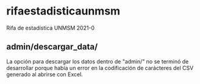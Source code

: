 # rifaestadisticaunmsm
Rifa de estadística UNMSM 2021-0
## admin/descargar_data/
La opción para descargar los datos dentro de "admin/" no se terminó de desarrollar porque había un error en la codificación de carácteres del CSV generado al abrirse con Excel.
